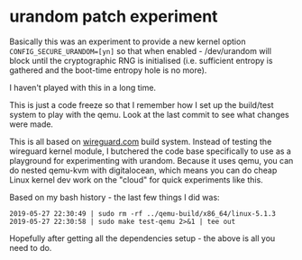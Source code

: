 # urandom patch experiment

Basically this was an experiment to provide a new kernel option
`CONFIG_SECURE_URANDOM=[yn]` so that when enabled - /dev/urandom
will block until the cryptographic RNG is initialised (i.e.
sufficient entropy is gathered and the boot-time entropy hole is
no more).


I haven't played with this in a long time.

This is just a code freeze so that I remember how I set up the
build/test system to play with the qemu. Look at the last
commit to see what changes were made.

This is all based on [wireguard.com](http://wireguard.com) build
system. Instead of testing the wireguard kernel module, I butchered
the code base specifically to use as a playground for experimenting
with urandom. Because it uses qemu, you can do nested qemu-kvm
with digitalocean, which means you can do cheap Linux kernel dev
work on the "cloud" for quick experiments like this.

Based on my bash history - the last few things I did was:

```
2019-05-27 22:30:49 | sudo rm -rf ../qemu-build/x86_64/linux-5.1.3
2019-05-27 22:30:58 | sudo make test-qemu 2>&1 | tee out
```

Hopefully after getting all the dependencies setup - the above is all
you need to do.
